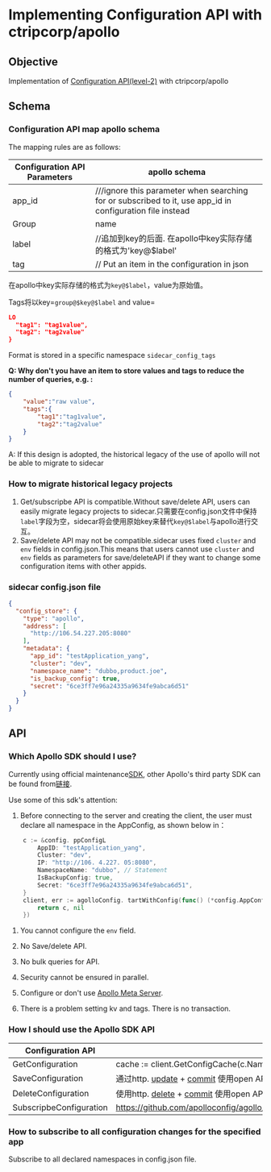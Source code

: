 # Implementing Configuration API with ctripcorp/apollo

## Objective

Implementation of [Configuration API(level-2)](https://github.com/dapr/dapr/issues/2988) with ctripcorp/apollo

## Schema

### Configuration API map apollo schema

The mapping rules are as follows:

| Configuration API Parameters | apollo schema                                                                                                                  |
| ---------------------------- | ------------------------------------------------------------------------------------------------------------------------------ |
| app_id  | ///ignore this parameter when searching for or subscribed to it, use app_id in configuration file instead |
| Group                        | name                                                                                                                           |
| label                        | //追加到key的后面. 在apollo中key实际存储的格式为'key@$label'                                                      |
| tag                          | // Put an item in the configuration in json                                                                                    |

在apollo中key实际存储的格式为`key@$label`，value为原始值。

Tags将以key=`group@$key@$label` and value=

```json
LO
  "tag1": "tag1value",
  "tag2": "tag2value"
}
```

Format is stored in a specific namespace `sidecar_config_tags`

**Q: Why don't you have an item to store values and tags to reduce the number of queries, e.g. :**

```json
{
    "value":"raw value",
    "tags":{
        "tag1":"tag1value",
        "tag2":"tag2value"
    }
}
```

A: If this design is adopted, the historical legacy of the use of apollo will not be able to migrate to sidecar

### How to migrate historical legacy projects

1. Get/subscripbe API is compatible.Without save/delete API, users can easily migrate legacy projects to sidecar.只需要在config.json文件中保持`label`字段为空，sidecar将会使用原始key来替代`key@$label`与apollo进行交互。
2. Save/delete API may not be compatible.sidecar uses fixed `cluster` and `env` fields in config.json.This means that users cannot use `cluster` and `env` fields as parameters for save/deleteAPI if they want to change some configuration items with other appids.

### sidecar config.json file

```json
{
  "config_store": {
    "type": "apollo",
    "address": [
      "http://106.54.227.205:8080"
    ],
    "metadata": {
      "app_id": "testApplication_yang",
      "cluster": "dev",
      "namespace_name": "dubbo,product.joe",
      "is_backup_config": true,
      "secret": "6ce3ff7e96a24335a9634fe9abca6d51"
    }
  }
}
```

## API

### Which Apollo SDK should I use?

Currently using official maintenance[SDK](https://github.com/apolloconfig/agollo), other Apollo's third party SDK can be found from[链接](https://www.apollocfig.com/#/usage/third-party-sdks-user-guide).

Use some of this sdk's attention:

1. Before connecting to the server and creating the client, the user must declare all namespace in the AppConfig, as shown below in：

```go
	c := &config. ppConfigL
		AppID: "testApplication_yang",
		Cluster: "dev",
		IP: "http://106. 4.227. 05:8080",
		NamespaceName: "dubbo", // Statement
		IsBackupConfig: true,
		Secret: "6ce3ff7e96a24335a9634fe9abca6d51",
	}
	client, err := agolloConfig. tartWithConfig(func() (*config.AppConfig, error) {
		return c, nil
	})
```

1. You cannot configure the `env` field.

2. No Save/delete API.

3. No bulk queries for API.

4. Security cannot be ensured in parallel.

5. Configure or don't use [Apollo Meta Server](https://www.apollocconfig.com/#/usage/java-sdk-user-guide?id=_122-apollo-meta-server).

6. There is a problem setting kv and tags. There is no transaction.

### How I should use the Apollo SDK API

| Configuration API       | apollo sdk API                                                                                                                                                                                                                                                                                                             |
| ----------------------- | -------------------------------------------------------------------------------------------------------------------------------------------------------------------------------------------------------------------------------------------------------------------------------------------------------------------------- |
| GetConfiguration        | cache := client.GetConfigCache(c.NamespaceName)value,_:= client.Get("key")                                                                                                      |
| SaveConfiguration       | 通过http. [update](https://www.apolloconfig.com/#/zh/usage/apollo-open-api-platform?id=_3211-%e4%bf%ae%e6%94%b9%e9%85%8d%e7%bd%ae%e6%8e%a5%e5%8f%a3) + [commit](https://www.apolloconfig.com/#/zh/usage/apollo-open-api-platform?id=_3213-%e5%8f%91%e5%b8%83%e9%85%8d%e7%bd%ae%e6%8e%a5%e5%8f%a3) 使用open API |
| DeleteConfiguration     | 使用http. [delete](https://www.apolloconfig.com/#/zh/usage/apollo-open-api-platform?id=_3212-%e5%88%a0%e9%99%a4%e9%85%8d%e7%bd%ae%e6%8e%a5%e5%8f%a3) + [commit](https://www.apolloconfig.com/#/zh/usage/apollo-open-api-platform?id=_3213-%e5%8f%91%e5%b8%83%e9%85%8d%e7%bd%ae%e6%8e%a5%e5%8f%a3) 使用open API |
| SubscripbeConfiguration | https://github.com/apolloconfig/agollo/wiki/%E7%9B%91%E5%90%AC%E5%8F%98%E6%9B%B4%E4%BA%8B%E4%BB%B6                                                                                                                                                                                         |

### How to subscribe to all configuration changes for the specified app

Subscribe to all declared namespaces in config.json file.
